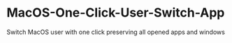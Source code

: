 # MacOS-One-Click-User-Switch-App

Switch MacOS user with one click preserving all opened apps and windows
